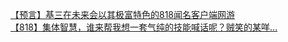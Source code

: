 [【预言】基三在未来会以其极富特色的818闻名客户端网游](http://tieba.baidu.com/p/2210570091?see_lz=1&pn=)   
[【818】集体智慧，谁来帮我想一套气纯的技能喊话呢？贼笑的某咩…](http://tieba.baidu.com/p/2211860135?see_lz=1&pn=)   
